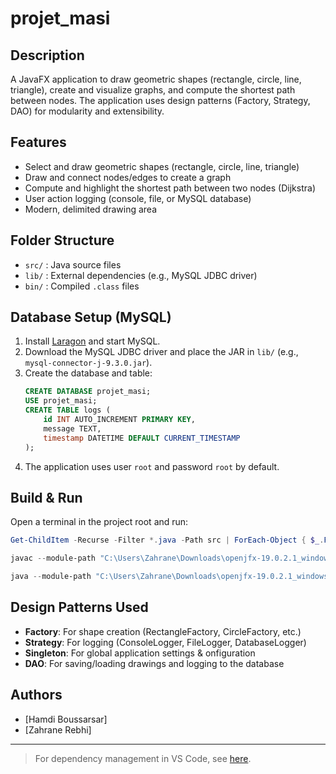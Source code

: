 # projet_masi

## Description

A JavaFX application to draw geometric shapes (rectangle, circle, line, triangle), create and visualize graphs, and compute the shortest path between nodes. The application uses design patterns (Factory, Strategy, DAO) for modularity and extensibility.

## Features
- Select and draw geometric shapes (rectangle, circle, line, triangle)
- Draw and connect nodes/edges to create a graph
- Compute and highlight the shortest path between two nodes (Dijkstra)
- User action logging (console, file, or MySQL database)
- Modern, delimited drawing area

## Folder Structure
- `src/` : Java source files
- `lib/` : External dependencies (e.g., MySQL JDBC driver)
- `bin/` : Compiled `.class` files

## Database Setup (MySQL)
1. Install [Laragon](https://laragon.org/) and start MySQL.
2. Download the MySQL JDBC driver and place the JAR in `lib/` (e.g., `mysql-connector-j-9.3.0.jar`).
3. Create the database and table:
   ```sql
   CREATE DATABASE projet_masi;
   USE projet_masi;
   CREATE TABLE logs (
       id INT AUTO_INCREMENT PRIMARY KEY,
       message TEXT,
       timestamp DATETIME DEFAULT CURRENT_TIMESTAMP
   );
   ```
4. The application uses user `root` and password `root` by default.

## Build & Run
Open a terminal in the project root and run:
```powershell
Get-ChildItem -Recurse -Filter *.java -Path src | ForEach-Object { $_.FullName } | javac --module-path "C:\Users\Zahrane\Downloads\openjfx-19.0.2.1_windows-x64_bin-sdk\javafx-sdk-19.0.2.1\lib" --add-modules javafx.controls,javafx.fxml -d bin @-

javac --module-path "C:\Users\Zahrane\Downloads\openjfx-19.0.2.1_windows-x64_bin-sdk\javafx-sdk-19.0.2.1\lib" --add-modules javafx.controls,javafx.fxml -d bin src/app/*.java src/behavioral/strategy/*.java src/creational/factory/*.java

java --module-path "C:\Users\Zahrane\Downloads\openjfx-19.0.2.1_windows-x64_bin-sdk\javafx-sdk-19.0.2.1\lib" --add-modules javafx.controls,javafx.fxml -cp "bin;lib\mysql-connector-j-9.3.0.jar" app.HelloFX
```

## Design Patterns Used
- **Factory**: For shape creation (RectangleFactory, CircleFactory, etc.)
- **Strategy**: For logging (ConsoleLogger, FileLogger, DatabaseLogger)
- **Singleton**: For global application settings & onfiguration
- **DAO**: For saving/loading drawings and logging to the database

## Authors
- [Hamdi Boussarsar]
- [Zahrane Rebhi]

---

> For dependency management in VS Code, see [here](https://github.com/microsoft/vscode-java-dependency#manage-dependencies).
